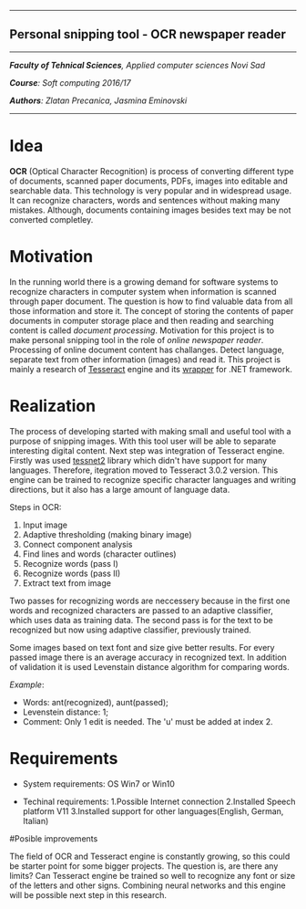 - - - 
## Personal snipping tool - OCR newspaper reader
- - -

_**Faculty of Tehnical Sciences**, Applied computer sciences Novi Sad_

_**Course**: Soft computing 2016/17_

_**Authors**: Zlatan Precanica, Jasmina Eminovski_
___________________________________________________________________________________________________________

# Idea 

**OCR** (Optical Character Recognition) is process of converting different type of documents, scanned paper documents, PDFs, images into editable and searchable data.
This technology is very popular and in widespread usage. It can recognize characters, words and sentences without making many mistakes. Although, documents containing images besides text may be not converted completley. 

# Motivation

In the running world there is a growing demand for software systems to recognize characters in computer system when information is scanned through paper document. The question is how to find valuable data from all those information and store it. The concept of storing the contents of paper documents in computer storage place and then reading and searching content is called _document processing_.
Motivation for this project is to make personal snipping tool in the role of _online newspaper reader_. Processing of online document content has challanges. Detect language, separate text from other information (images) and read it.
This project is mainly a research of [Tesseract](https://github.com/tesseract-ocr) engine and its 
[wrapper](https://github.com/charlesw/tesseract) for .NET  framework.

# Realization

The process of developing started with making small and useful tool with a purpose of snipping images. With this tool user will be able to separate interesting digital content. Next step was integration of Tesseract engine. Firstly was used [tessnet2](http://www.pixel-technology.com/freeware/tessnet2/) library which didn't have support for many languages. Therefore, itegration moved to Tesseract 3.0.2 version. This engine can be trained to recognize specific character languages and writing directions, but it also has a large amount of language data.

Steps in OCR:
1. Input image
1. Adaptive thresholding (making binary image)
1. Connect component analysis
1. Find lines and words (character outlines)
1. Recognize words (pass I)
1. Recognize words (pass II)
1. Extract text from image

Two passes for recognizing words are neccessery because in the first one words and recognized characters are passed to an adaptive classifier, which uses data as training data. The second pass is for the text to be recognized but now  using adaptive classifier, previously trained.

Some images based on text font and size give better results. For every passed image there is an average accuracy in recognized text. In addition of validation it is used Levenstain distance algorithm for comparing words.

_Example_:

- Words: ant(recognized), aunt(passed);
- Levenstein distance: 1;
- Comment: Only 1 edit is needed. The 'u' must be added at index 2.


# Requirements
- System requirements: OS Win7 or Win10

- Techinal requirements: 
				1.Possible Internet connection
				2.Installed Speech platform V11
        3.Installed support for other languages(English, German, Italian)


#Posible improvements

The field of OCR and Tesseract engine is constantly growing, so this could be starter point for some bigger projects. The question is, are there any limits? Can Tesseract engine be trained so well to recognize any font or size of the letters and other signs. Combining neural networks and this engine will be possible next step in this research.
